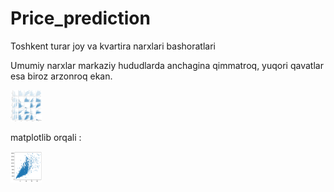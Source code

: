 # Price_prediction

Toshkent turar joy va kvartira narxlari bashoratlari

Umumiy narxlar markaziy hududlarda anchagina qimmatroq, yuqori qavatlar esa biroz arzonroq ekan.

<img src="https://github.com/Mukhriddin19980901/Price_prediction/blob/main/tashkent_uy_seaborn.png" width="50" height="50" /> 

matplotlib orqali : 

<img src="https://github.com/Mukhriddin19980901/Price_prediction/blob/main/plot_price.png" width="50" height="50" /> 
